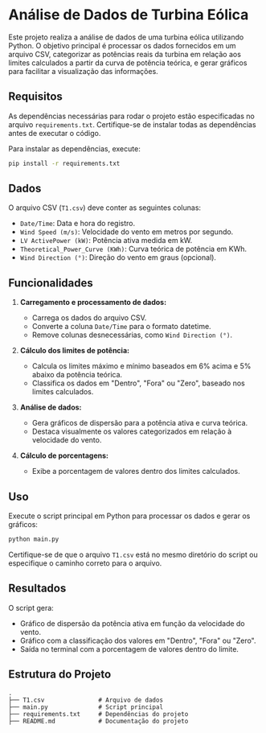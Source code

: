 # Análise de Dados de Turbina Eólica

Este projeto realiza a análise de dados de uma turbina eólica utilizando Python. O objetivo principal é processar os dados fornecidos em um arquivo CSV, categorizar as potências reais da turbina em relação aos limites calculados a partir da curva de potência teórica, e gerar gráficos para facilitar a visualização das informações.

## Requisitos

As dependências necessárias para rodar o projeto estão especificadas no arquivo `requirements.txt`. Certifique-se de instalar todas as dependências antes de executar o código.

Para instalar as dependências, execute:

```bash
pip install -r requirements.txt
```

## Dados

O arquivo CSV (`T1.csv`) deve conter as seguintes colunas:

- `Date/Time`: Data e hora do registro.
- `Wind Speed (m/s)`: Velocidade do vento em metros por segundo.
- `LV ActivePower (kW)`: Potência ativa medida em kW.
- `Theoretical_Power_Curve (KWh)`: Curva teórica de potência em KWh.
- `Wind Direction (°)`: Direção do vento em graus (opcional).

## Funcionalidades

1. **Carregamento e processamento de dados:**
   - Carrega os dados do arquivo CSV.
   - Converte a coluna `Date/Time` para o formato datetime.
   - Remove colunas desnecessárias, como `Wind Direction (°)`.

2. **Cálculo dos limites de potência:**
   - Calcula os limites máximo e mínimo baseados em 6% acima e 5% abaixo da potência teórica.
   - Classifica os dados em "Dentro", "Fora" ou "Zero", baseado nos limites calculados.

3. **Análise de dados:**
   - Gera gráficos de dispersão para a potência ativa e curva teórica.
   - Destaca visualmente os valores categorizados em relação à velocidade do vento.

4. **Cálculo de porcentagens:**
   - Exibe a porcentagem de valores dentro dos limites calculados.

## Uso

Execute o script principal em Python para processar os dados e gerar os gráficos:

```bash
python main.py
```

Certifique-se de que o arquivo `T1.csv` está no mesmo diretório do script ou especifique o caminho correto para o arquivo.

## Resultados

O script gera:

- Gráfico de dispersão da potência ativa em função da velocidade do vento.
- Gráfico com a classificação dos valores em "Dentro", "Fora" ou "Zero".
- Saída no terminal com a porcentagem de valores dentro do limite.

## Estrutura do Projeto

```plaintext
.
├── T1.csv               # Arquivo de dados
├── main.py              # Script principal
├── requirements.txt     # Dependências do projeto
├── README.md            # Documentação do projeto
```





